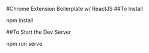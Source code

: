 #Chrome Extension Boilerplate w/ ReactJS
##To Install

npm install


##To Start the Dev Server

npm run serve
